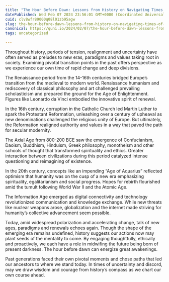```yaml
---
title: "The Hour Before Dawn: Lessons from History on Navigating Times of Change"
datePublished: Wed Feb 07 2024 23:56:01 GMT+0000 (Coordinated Universal Time)
cuid: clv8wfr89000q08l01zb95agw
slug: the-hour-before-dawn-lessons-from-history-on-navigating-times-of-change
canonical: https://quni.io/2024/02/07/the-hour-before-dawn-lessons-from-history-on-navigating-times-of-change/
tags: uncategorized

---
```


Throughout history, periods of tension, realignment and uncertainty have often served as preludes to new eras, paradigms and values taking root in society. Examining pivotal transition points in the past offers perspective as we experience our own time of rapid change and deep divisions.

The Renaissance period from the 14-16th centuries bridged Europe’s transition from the medieval to modern world. Renaissance humanism and rediscovery of classical philosophy and art challenged prevailing scholasticism and prepared the ground for the Age of Enlightenment. Figures like Leonardo da Vinci embodied the innovative spirit of renewal.

In the 16th century, corruption in the Catholic Church led Martin Luther to spark the Protestant Reformation, unleashing over a century of upheaval as new denominations challenged the religious unity of Europe. But ultimately, the Reformation realigned authority and values in a way that paved the path for secular modernity.

The Axial Age from 800-200 BCE saw the emergence of Confucianism, Daoism, Buddhism, Hinduism, Greek philosophy, monotheism and other schools of thought that transformed spirituality and ethics. Greater interaction between civilizations during this period catalyzed intense questioning and reimagining of existence.

In the 20th century, concepts like an impending “Age of Aquarius” reflected optimism that humanity was on the cusp of a new era emphasizing spirituality, egalitarianism and social progress. Hopes for rebirth flourished amid the tumult following World War II and the Atomic Age.

The Information Age emerged as digital connectivity and technology revolutionized communication and knowledge exchange. While new threats like nuclear weapons arose, globalization and the internet made striving for humanity’s collective advancement seem possible.

Today, amid widespread polarization and accelerating change, talk of new ages, paradigms and renewals echoes again. Though the shape of the emerging era remains undefined, history suggests our actions now may plant seeds of the mentality to come. By engaging thoughtfully, ethically and proactively, we each have a role in midwifing the future being born of present darkness. The hour before dawn can energize great awakenings.

Past generations faced their own pivotal moments and chose paths that led our ancestors to where we stand today. In times of uncertainty and discord, may we draw wisdom and courage from history’s compass as we chart our own course ahead.